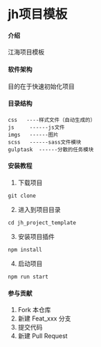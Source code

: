 # jh项目模板

#### 介绍
江海项目模板

#### 软件架构
目的在于快速初始化项目
#### 目录结构
```
css   ----样式文件（自动生成的）
js     ------js文件
imgs   ------图片
scss   ------sass文件模块 
gulptask  ------分散的任务模块

```

#### 安装教程

1. 下载项目
```
git clone 
```
2. 进入到项目目录
```
cd jh_project_template
```
3. 安装项目插件
```
npm install 
```
4. 启动项目
```
npm run start
```


#### 参与贡献

1. Fork 本仓库
2. 新建 Feat_xxx 分支
3. 提交代码
4. 新建 Pull Request


